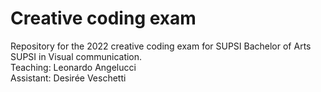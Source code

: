 # Creative coding exam
Repository for the 2022 creative coding exam for SUPSI Bachelor of Arts SUPSI in Visual communication.<br />
Teaching: Leonardo Angelucci<br />
Assistant: Desirée Veschetti
